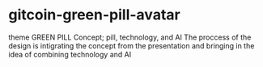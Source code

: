 # gitcoin-green-pill-avatar
theme GREEN PILL
Concept;
pill, technology, and AI
The proccess of the design is intigrating the concept from the presentation
and bringing in the idea of combining technology and AI 
